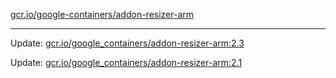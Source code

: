 [gcr.io/google-containers/addon-resizer-arm](https://hub.docker.com/r/cruse/addon-resizer-arm/tags/) 

----
Update: [gcr.io/google_containers/addon-resizer-arm:2.3](https://hub.docker.com/r/cruse/addon-resizer-arm/tags/)

Update: [gcr.io/google_containers/addon-resizer-arm:2.1](https://hub.docker.com/r/cruse/addon-resizer-arm/tags/)

